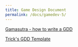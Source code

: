 ```yaml
---
title: Game Design Document 
permalink: /docs/gamedev-5/
---
```


[Gamasutra - how to write a GDD](https://www.gamasutra.com/blogs/LeandroGonzalez/20160726/277928/How_to_Write_a_Game_Design_Document.php)  

[Trick's GDD Template](http://trickgs.com/blog/wp-content/uploads/2016/01/Tricks-GDD-Template-1.docx)  
